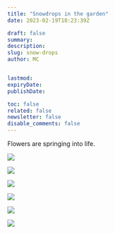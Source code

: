 ```yaml
---
title: "Snowdrops in the garden"
date: 2023-02-19T18:23:39Z

draft: false
summary:
description:
slug: snow-drops
author: MC


lastmod:
expiryDate:
publishDate:

toc: false
related: false
newsletter: false
disable_comments: false
---
```

Flowers are springing into life. 

![](/images/3686.jpeg)


![](/images/3688.jpeg)

![](/images/3686.jpeg)


![](/images/3690.jpeg)

![](/images/3691.jpeg)

![](/images/3692.jpeg)


